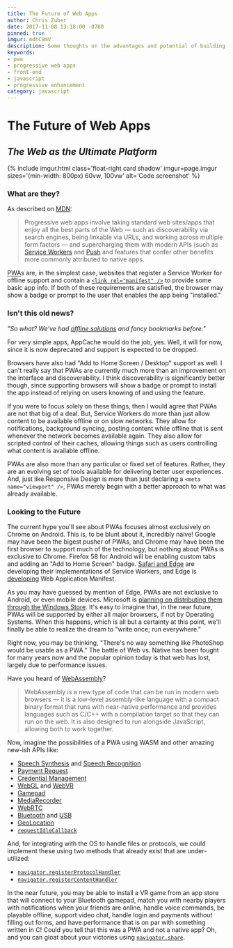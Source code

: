 ```yaml
---
title: The Future of Web Apps
author: Chris Zuber
date: 2017-11-08 13:18:00 -0700
pinned: true
imgur: mdhC9mV
description: Some thoughts on the advantages and potential of building progressive web apps
keywords:
- pwa
- progressive web apps
- front-end
- javascript
- progressive enhancement
category: javascript
---
```

<h1 class="center">The Future of Web Apps</h1>
<h2 class="center" itemprop="alternativeHeadline">
  <i>The Web as the Ultimate Platform</i>
</h2>
{% include imgur.html class='float-right card shadow' imgur=page.imgur sizes='(min-width: 800px) 60vw, 100vw' alt='Code screenshot' %}

### What are they?
As described on [MDN](https://developer.mozilla.org/en-US/Apps "App Center | MDN"):
> Progressive web apps involve taking standard web sites/apps that enjoy all the
> best parts of the Web — such as discoverability via search engines, being
> linkable via URLs, and working across multiple form factors — and supercharging
> them with modern APIs (such as [Service Workers](https://developer.mozilla.org/en-US/docs/Web/API/Service_Worker_API)
> and [Push](https://developer.mozilla.org/en-US/docs/Web/API/Push_API) and features
> that confer other benefits more commonly attributed to native apps.

<abbr title="Progressive Web Apps">PWA</abbr>s are, in the simplest case, websites
that register a Service Worker for offline support and contain a [`<link rel="manifest" />`](https://developer.mozilla.org/en-US/docs/Web/Manifest "Web App Manifest | MDN")
to provide some basic app info. If both of these requirements are satisfied, the
browser may show a badge or prompt to the user that enables the app being "installed."

### Isn't this old news?
*"So what? We've had [offline solutions](https://developer.mozilla.org/en-US/docs/Web/HTML/Using_the_application_cache "Using the application cache - HTML | MDN")
and fancy bookmarks before."*

For very simple apps, AppCache would do the job, yes. Well, it will for now, since
it is now deprecated and support is expected to be dropped.

Browsers have also had "Add to Home Screen / Desktop" support as well. I can't
really say that PWAs are currently much more than an improvement on the interface
and discoverability. I think discoverability is significantly better though, since
supporting browsers will show a badge or prompt to install the app instead of
relying on users knowing of and using the feature.

If you were to focus solely on these things, then I would agree that PWAs are
not that big of a deal. But, Service Workers do more than just allow content to
be available offline or on slow networks. They allow for notifications, background
syncing, posting content while offline that is sent whenever the network becomes
available again. They also allow for scripted control of their caches, allowing
things such as users controlling what content is available offline.

PWAs are also more than any particular or fixed set of features. Rather, they are
an evolving set of tools available for delivering better user experiences. And,
just like Responsive Design is more than just declaring a `<meta name="viewport" />`,
PWAs merely begin with a better approach to what was already available.

### Looking to the Future
The current hype you'll see about PWAs focuses almost exclusively on Chrome on Android.
This is, to be blunt about it, incredibly naive! Google may have been the bigest
pusher of PWAs, and Chrome may have been the first browser to support much of the
technology, but nothing about PWAs is exclusive to Chrome. Firefox 58 for Android
will be enabling custom tabs and adding an "Add to Home Screen" badge. [Safari and
Edge](https://platform-status.mozilla.org/#service-worker "Firefox Platform Status")
are developing their implementations of Service Workers, and Edge is [developing](https://platform-status.mozilla.org/#app-manifest "Firefox Platform Status")
Web Application Manifest.

As you may have guessed by mention of Edge, PWAs are not exclusive to Android, or
even mobile devices. Microsoft is [planning on distributing them through the Windows
Store](https://channel9.msdn.com/events/Build/2017/B8075?term=provressive%20web%20apps%20build "Progressive web apps and the Windows ecosystem | Build 2017 | Channel 9").
It's easy to imagine that, in the near future, PWAs will be supported by either
all major browsers, if not by Operating Systems. When this happens, which is all
but a certainty at this point, we'll finally be able to realize the dream to "write
once; run everywhere."

Right now, you may be thinking, "There's no way something like PhotoShop would be
usable as a PWA." The battle of Web vs. Native has been fought for many years now
and the popular opinion today is that web has lost, largely due to performance issues.

Have you heard of [WebAssembly](https://developer.mozilla.org/en-US/docs/WebAssembly "WebAssembly | MDN")?
> WebAssembly is a new type of code that can be run in modern web browsers — it
> is a low-level assembly-like language with a compact binary format that runs
> with near-native performance and provides languages such as C/C++ with a
> compilation target so that they can run on the web. It is also designed to run
> alongside JavaScript, allowing both to work together.

Now, imagine the possibilities of a PWA using WASM and other amazing new-ish APIs like:
- [Speech Synthesis](https://developer.mozilla.org/en-US/docs/Web/API/Web_Speech_API#Speech_synthesis)
and [Speech Recognition](https://developer.mozilla.org/en-US/docs/Web/API/Web_Speech_API#Speech_recognition)
- [Payment Request](https://w3c.github.io/browser-payment-api/)
- [Credential Management](https://w3c.github.io/webappsec-credential-management/)
- [WebGL](https://developer.mozilla.org/en-US/docs/Web/API/WebGL2RenderingContext)
and [WebVR](https://developer.mozilla.org/en-US/docs/Web/API/WebVR_API)
- [Gamepad](https://developer.mozilla.org/en-US/docs/Web/API/Gamepad_API)
- [MediaRecorder](https://developer.mozilla.org/en-US/docs/Web/API/MediaRecorder)
- [WebRTC](https://developer.mozilla.org/en-US/docs/Web/API/WebRTC_API)
- [Bluetooth](https://developer.mozilla.org/en-US/docs/Web/API/Web_Bluetooth_API)
and [USB](https://wicg.github.io/webusb/)
- [GeoLocation](https://developer.mozilla.org/en-US/docs/Web/API/Geolocation)
- [`requestIdleCallback`](https://developer.mozilla.org/en-US/docs/Web/API/Window/requestIdleCallback)

And, for integrating with the OS to handle files or protocols, we could implement
these using two methods that already exist that are under-utilized:
- [`navigator.registerProtocolHandler`](https://developer.mozilla.org/en-US/docs/Web-based_protocol_handlers)
- [`navigator.registerContentHandler`](https://developer.mozilla.org/en-US/docs/DOM/window.navigator.registerContentHandler)

In the near future, you may be able to install a VR game from an app store that will
connect to your Bluetooth gamepad, match you with nearby players with notifications
when your friends are online, handle voice commands, be playable offline, support
video chat, handle login and payments without filling out forms, and have performance
that is on par with something written in C! Could you tell that this was a PWA
and not a native app? Oh, and you can gloat about your victories using [`navigator.share`](/posts/javascript/2017/10/19/web-share-api/).
